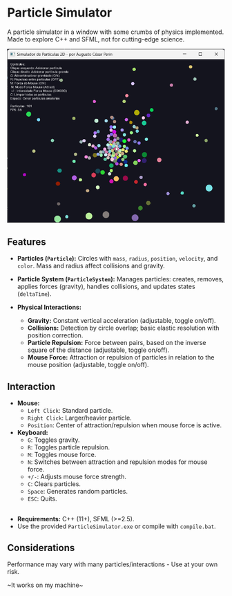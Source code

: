 # Particle Simulator

A particle simulator in a window with some crumbs of physics implemented. Made to explore C++ and SFML, not for cutting-edge science.

![Particle Simulator Demo](gifrec.gif)

## Features

*   **Particles (`Particle`):**
    Circles with `mass`, `radius`, `position`, `velocity`, and `color`. Mass and radius affect collisions and gravity.

*   **Particle System (`ParticleSystem`):**
    Manages particles: creates, removes, applies forces (gravity), handles collisions, and updates states (`deltaTime`).

*   **Physical Interactions:**
    *   **Gravity:** Constant vertical acceleration (adjustable, toggle on/off).
    *   **Collisions:** Detection by circle overlap; basic elastic resolution with position correction.
    *   **Particle Repulsion:** Force between pairs, based on the inverse square of the distance (adjustable, toggle on/off).
    *   **Mouse Force:** Attraction or repulsion of particles in relation to the mouse position (adjustable, toggle on/off).

## Interaction

*   **Mouse:**
    *   `Left Click`: Standard particle.
    *   `Right Click`: Larger/heavier particle.
    *   `Position`: Center of attraction/repulsion when mouse force is active.
*   **Keyboard:**
    *   `G`: Toggles gravity.
    *   `R`: Toggles particle repulsion.
    *   `M`: Toggles mouse force.
    *   `N`: Switches between attraction and repulsion modes for mouse force.
    *   `+/-`: Adjusts mouse force strength.
    *   `C`: Clears particles.
    *   `Space`: Generates random particles.
    *   `ESC`: Quits.

## 

*   **Requirements:** C++ (11+), SFML (>=2.5).
*   Use the provided `ParticleSimulator.exe` or compile with `compile.bat`.

## Considerations

Performance may vary with many particles/interactions - Use at your own risk.

~It works on my machine~

